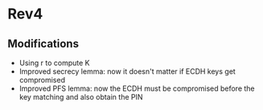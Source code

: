 # Rev4

## Modifications

- Using r to compute K
- Improved secrecy lemma: now it doesn't matter if ECDH keys get compromised
- Improved PFS lemma: now the ECDH must be compromised before the key matching and also obtain the PIN
